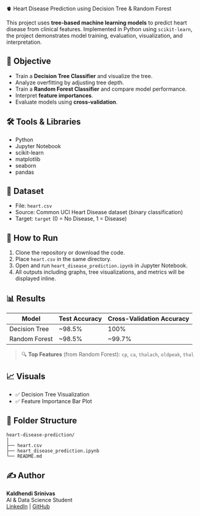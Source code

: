 🫀 Heart Disease Prediction using Decision Tree & Random Forest

This project uses **tree-based machine learning models** to predict heart disease from clinical features. Implemented in Python using `scikit-learn`, the project demonstrates model training, evaluation, visualization, and interpretation.

## 📌 Objective

- Train a **Decision Tree Classifier** and visualize the tree.
- Analyze overfitting by adjusting tree depth.
- Train a **Random Forest Classifier** and compare model performance.
- Interpret **feature importances**.
- Evaluate models using **cross-validation**.

## 🛠️ Tools & Libraries

- Python
- Jupyter Notebook
- scikit-learn
- matplotlib
- seaborn
- pandas

## 📁 Dataset

- File: `heart.csv`
- Source: Common UCI Heart Disease dataset (binary classification)
- Target: `target` (0 = No Disease, 1 = Disease)

## 🚀 How to Run

1. Clone the repository or download the code.
2. Place `heart.csv` in the same directory.
3. Open and run `heart_disease_prediction.ipynb` in Jupyter Notebook.
4. All outputs including graphs, tree visualizations, and metrics will be displayed inline.

## 📊 Results

| Model           | Test Accuracy | Cross-Validation Accuracy |
|----------------|----------------|-----------------------------|
| Decision Tree  | ~98.5%         | 100%                        |
| Random Forest  | ~98.5%         | ~99.7%                      |

> 🔍 **Top Features** (from Random Forest): `cp`, `ca`, `thalach`, `oldpeak`, `thal`

## 📈 Visuals

- ✅ Decision Tree Visualization  
- ✅ Feature Importance Bar Plot

## 📌 Folder Structure

```
heart-disease-prediction/
│
├── heart.csv
├── heart_disease_prediction.ipynb
└── README.md
```

## ✍️ Author

**Kaldhendi Srinivas**  
AI & Data Science Student  
[LinkedIn](https://www.linkedin.com) | [GitHub](https://github.com)

